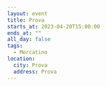 ```yaml
---
layout: event
title: Prova
starts_at: 2023-04-20T15:00:00
ends_at: ""
all_day: false
tags:
  - Mercatino
location:
  city: Prova
  address: Prova
---
```

